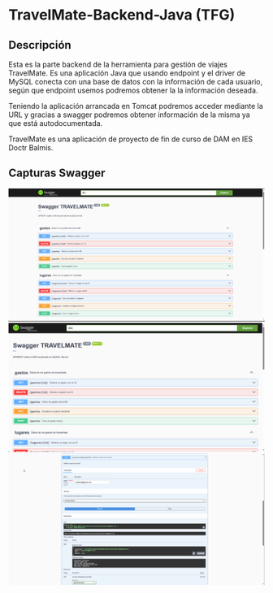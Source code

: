 # TravelMate-Backend-Java (TFG)
## Descripción

Esta es la parte backend de la herramienta para gestión de viajes TravelMate. Es una aplicación Java que usando endpoint y el driver de MySQL conecta con una base de datos con la información de cada usuario, según que endpoint usemos podremos obtener la la información deseada.

Teniendo la aplicación arrancada en Tomcat podremos acceder mediante la URL y gracias a swagger podremos obtener información de la misma ya que está autodocumentada.

TravelMate es una aplicación de proyecto de fin de curso de DAM en IES Doctr Balmis.


##  Capturas Swagger




![Alt text](./img/swagger.png?raw=true "Captura 1")
![Alt text](./img/Swagger1.png?raw=true "Captura 1")
![Alt text](./img/Swagger2.png?raw=true "Captura 1")